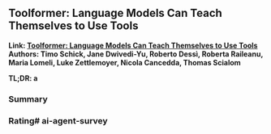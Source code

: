 ## Toolformer: Language Models Can Teach Themselves to Use Tools

**Link: [Toolformer: Language Models Can Teach Themselves to Use Tools](https://arxiv.org/abs/2302.04761)**
**Authors: Timo Schick, Jane Dwivedi-Yu, Roberto Dessì, Roberta Raileanu, Maria Lomeli, Luke Zettlemoyer, Nicola Cancedda, Thomas Scialom**

**TL;DR: a**

### Summary



### Rating# ai-agent-survey
